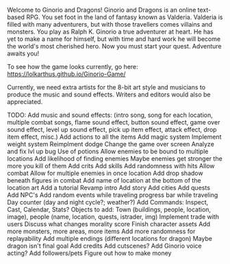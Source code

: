 Welcome to Ginorio and Dragons! Ginorio and Dragons is an online text-based RPG. You set foot in the land of fantasy known as Valderia. Valderia is filled with many adventurers, but with those travellers comes villains and monsters. You play as Ralph K. Ginorio a true adventurer at heart. He has yet to make a name for himself, but with time and hard work he will become the world's most cherished hero. Now you must start your quest. Adventure awaits you!


To see how the game looks currently, go here: https://lolkarthus.github.io/Ginorio-Game/

Currently, we need extra artists for the 8-bit art style and musicians to produce the music and sound effects. Writers and editors would also be appreciated.

TODO:
Add music and sound effects: (intro song, song for each location, multiple combat songs, flame sound effect, button sound effect, game over sound effect, level up sound effect, pick up item effect, attack effect, drop item effect, misc.)
Add actions to all the items
Add magic system
Implement weight system
Reimplment dodge
Change the game over screen
Analyze and fix lvl up bug
Use of potions
Allow enemies to be bound to multiple locations
Add likelihood of finding enemies
Maybe enemies get stronger the more you kill of them
Add crits
Add skills
Add randomness with hits
Allow combat
Allow for multiple enemies in once location
Add drop shadow beneath figures in combat
Add name of location at the bottom of the location art
Add a tutorial
Revamp intro
Add story
Add cities
Add quests
Add NPC's
Add random events while traveling
progress bar while traveling
Day counter (day and night cycle?; weather?)
Add Commands: Inspect, Cast, Calendar, Stats?
Objects to add: Town (buildings, people, location, image), people (name, location, quests, istrader, img)
Implement trade with users
Discuss what changes morality score
Finish character assets
Add more monsters, more areas, more items
Add more randomness for replayability
Add multiple endings (different locations for dragon)
Maybe dragon isn't final goal
Add credits
Add cutscenes?
Add Ginorio voice acting?
Add followers/pets
Figure out how to make money



